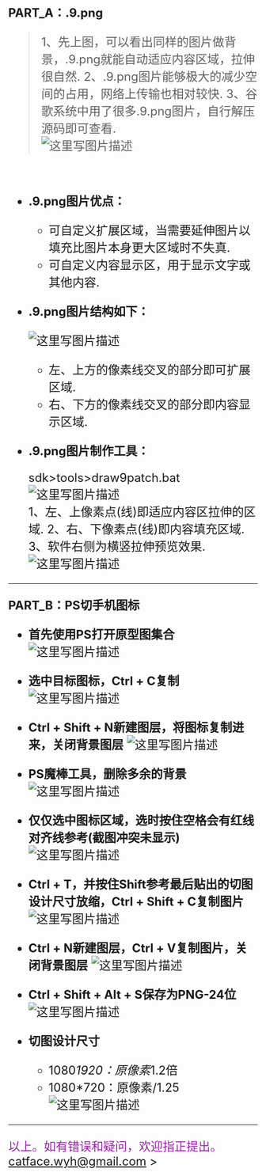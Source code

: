 <font size=5>**PART_A：.9.png**

>1、先上图，可以看出同样的图片做背景，.9.png就能自动适应内容区域，拉伸很自然.
>2、.9.png图片能够极大的减少空间的占用，网络上传输也相对较快.
>3、谷歌系统中用了很多.9.png图片，自行解压源码即可查看.
><br>
>![这里写图片描述](https://imgconvert.csdnimg.cn/aHR0cDovL2ltZy5ibG9nLmNzZG4ubmV0LzIwMTYwMTEyMTAxNzA1NDQ3)

<br>

- **.9.png图片优点：**
	- 可自定义扩展区域，当需要延伸图片以填充比图片本身更大区域时不失真.
	- 可自定义内容显示区，用于显示文字或其他内容.

- **.9.png图片结构如下：**

	![这里写图片描述](https://imgconvert.csdnimg.cn/aHR0cDovL2ltZy5ibG9nLmNzZG4ubmV0LzIwMTYwMTEyMTAyNjMwMTk5)
	- 左、上方的像素线交叉的部分即可扩展区域.
	- 右、下方的像素线交叉的部分即内容显示区域.

- **.9.png图片制作工具：**

	sdk>tools>draw9patch.bat![这里写图片描述](https://imgconvert.csdnimg.cn/aHR0cDovL2ltZy5ibG9nLmNzZG4ubmV0LzIwMTYwMTEyMTAzMjAwNTY0)
	<br>
1、左、上像素点(线)即适应内容区拉伸的区域.
2、右、下像素点(线)即内容填充区域.
3、软件右侧为横竖拉伸预览效果.
![这里写图片描述](https://imgconvert.csdnimg.cn/aHR0cDovL2ltZy5ibG9nLmNzZG4ubmV0LzIwMTYwMTEyMTAzMzA3OTc2)

<hr>

<font size=5>**PART_B：PS切手机图标**

- **首先使用PS打开原型图集合**
![这里写图片描述](https://imgconvert.csdnimg.cn/aHR0cDovL2ltZy5ibG9nLmNzZG4ubmV0LzIwMTYwMTEyMTEwOTQ2MDI3)

- **选中目标图标，Ctrl + C复制**
![这里写图片描述](https://imgconvert.csdnimg.cn/aHR0cDovL2ltZy5ibG9nLmNzZG4ubmV0LzIwMTYwMTEyMTExMDA3NjU2)

- **Ctrl + Shift + N新建图层，将图标复制进来，关闭背景图层**
![这里写图片描述](https://imgconvert.csdnimg.cn/aHR0cDovL2ltZy5ibG9nLmNzZG4ubmV0LzIwMTYwMTEyMTExMDE3OTUz)

- **PS魔棒工具，删除多余的背景**
![这里写图片描述](https://imgconvert.csdnimg.cn/aHR0cDovL2ltZy5ibG9nLmNzZG4ubmV0LzIwMTYwMTEyMTExMDI2MDE3)

- **仅仅选中图标区域，选时按住空格会有红线对齐线参考(截图冲突未显示)**
![这里写图片描述](https://imgconvert.csdnimg.cn/aHR0cDovL2ltZy5ibG9nLmNzZG4ubmV0LzIwMTYwMTEyMTExMDMzNDc5)

- **Ctrl + T，并按住Shift参考最后贴出的切图设计尺寸放缩，Ctrl + Shift + C复制图片**![这里写图片描述](https://imgconvert.csdnimg.cn/aHR0cDovL2ltZy5ibG9nLmNzZG4ubmV0LzIwMTYwMTEyMTExMDQxNjAz)

- **Ctrl + N新建图层，Ctrl + V复制图片，关闭背景图层**
![这里写图片描述](https://imgconvert.csdnimg.cn/aHR0cDovL2ltZy5ibG9nLmNzZG4ubmV0LzIwMTYwMTEyMTExMDUyMTQ1)

- **Ctrl + Shift + Alt + S保存为PNG-24位**
![这里写图片描述](https://imgconvert.csdnimg.cn/aHR0cDovL2ltZy5ibG9nLmNzZG4ubmV0LzIwMTYwMTEyMTExMTAzMjc2)

- **切图设计尺寸**
	- 1080*1920：原像素*1.2倍
	- 1080*720：原像素/1.25
![这里写图片描述](https://imgconvert.csdnimg.cn/aHR0cDovL2ltZy5ibG9nLmNzZG4ubmV0LzIwMTYwMTEyMTExODA2NTkz)

<hr>

<font color="#92a" size=5>	以上。如有错误和疑问，欢迎指正提出。	catface.wyh@gmail.com	</font>>